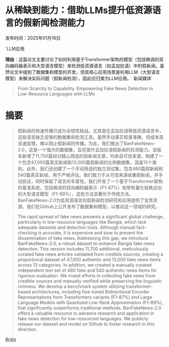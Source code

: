 # 从稀缺到能力：借助LLMs提升低资源语言的假新闻检测能力

发布时间：2025年01月16日

`LLM应用

**理由**：这篇论文主要讨论了如何利用基于Transformer架构的模型（包括微调的双向编码器表示和大型语言模型）来检测低资源语言（如孟加拉语）中的假新闻。虽然论文中提到了数据集和模型的开发，但其核心应用场景是利用LLM（大型语言模型）来解决实际问题（假新闻检测），因此应归类为LLM应用。` `新闻媒体`

> From Scarcity to Capability: Empowering Fake News Detection in Low-Resource Languages with LLMs

# 摘要

> 假新闻的快速传播已成为全球性挑战，尤其是在孟加拉语等低资源语言中，这些语言缺乏足够的数据集和检测工具。虽然手动事实核查准确，但成本高且速度慢，难以阻止假新闻的传播。为此，我们推出了BanFakeNews-2.0，这是一个强大的数据集，旨在提升孟加拉语假新闻的检测能力。该版本新增了11,700篇经过精心筛选的假新闻文章，均来自可信来源，构建了一个包含47,000篇真实新闻和13,000篇假新闻的比例数据集，涵盖13个类别。此外，我们还创建了一个手动筛选的独立测试集，包含460篇假新闻和540篇真实新闻，用于严格评估。我们致力于从可信来源收集假新闻，并手动验证，同时保留了语言的丰富性。我们开发了一个基于Transformer架构的基准系统，包括微调的双向编码器表示（F1-87%）和带有量化低秩近似的大型语言模型（F1-89%），这些方法显著优于传统方法。BanFakeNews-2.0为低资源语言的假新闻检测研究和应用提供了宝贵资源。我们在Github上公开发布了数据集和模型，以推动这一领域的研究。

> The rapid spread of fake news presents a significant global challenge, particularly in low-resource languages like Bangla, which lack adequate datasets and detection tools. Although manual fact-checking is accurate, it is expensive and slow to prevent the dissemination of fake news. Addressing this gap, we introduce BanFakeNews-2.0, a robust dataset to enhance Bangla fake news detection. This version includes 11,700 additional, meticulously curated fake news articles validated from credible sources, creating a proportional dataset of 47,000 authentic and 13,000 fake news items across 13 categories. In addition, we created a manually curated independent test set of 460 fake and 540 authentic news items for rigorous evaluation. We invest efforts in collecting fake news from credible sources and manually verified while preserving the linguistic richness. We develop a benchmark system utilizing transformer-based architectures, including fine-tuned Bidirectional Encoder Representations from Transformers variants (F1-87\%) and Large Language Models with Quantized Low-Rank Approximation (F1-89\%), that significantly outperforms traditional methods. BanFakeNews-2.0 offers a valuable resource to advance research and application in fake news detection for low-resourced languages. We publicly release our dataset and model on Github to foster research in this direction.

[Arxiv](https://arxiv.org/abs/2501.09604)